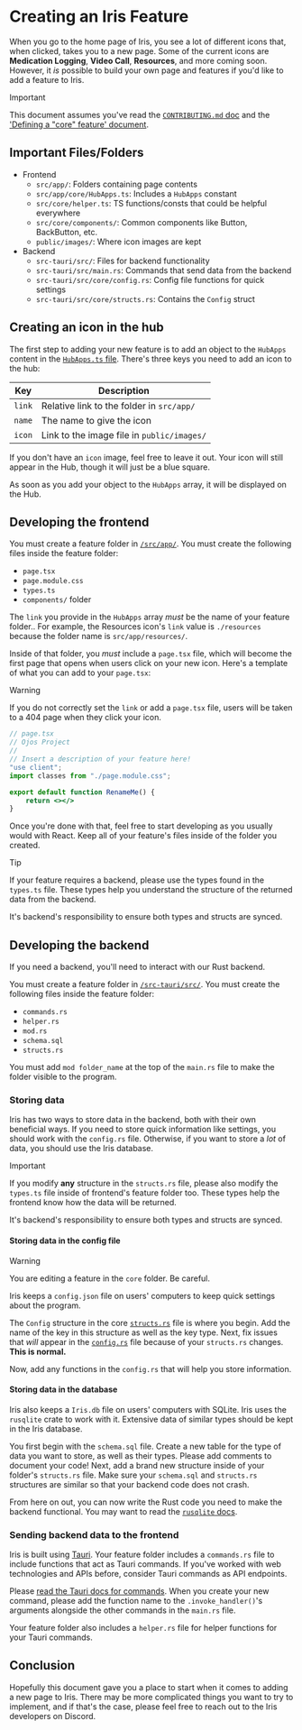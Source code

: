 # Creating an Iris Feature

When you go to the home page of Iris, you see a lot of different icons that,
when clicked, takes you to a new page. Some of the current icons are
**Medication Logging**, **Video Call**, **Resources**, and more coming soon.
However, it *is* possible to build your own page and features if you'd like to
add a feature to Iris.

> [!IMPORTANT]
> This document assumes you've read the
> [`CONTRIBUTING.md` doc](../CONTRIBUTING.md) and the
> ['Defining a "core" feature' document](./core-feature.md).

## Important Files/Folders

- Frontend
  - `src/app/`: Folders containing page contents
  - `src/app/core/HubApps.ts`: Includes a `HubApps` constant
  - `src/core/helper.ts`: TS functions/consts that could be helpful everywhere
  - `src/core/components/`: Common components like Button, BackButton, etc.
  - `public/images/`: Where icon images are kept
- Backend
  - `src-tauri/src/`: Files for backend functionality
  - `src-tauri/src/main.rs`: Commands that send data from the backend
  - `src-tauri/src/core/config.rs`: Config file functions for quick settings
  - `src-tauri/src/core/structs.rs`: Contains the `Config` struct

## Creating an icon in the hub

The first step to adding your new feature is to add an object to the `HubApps`
content in the [`HubApps.ts` file](../src/app/core/HubApps.ts). There's three keys you
need to add an icon to the hub:

| Key    | Description                                |
| ------ | ------------------------------------------ |
| `link` | Relative link to the folder in `src/app/`  |
| `name` | The name to give the icon                  |
| `icon` | Link to the image file in `public/images/` |

If you don't have an `icon` image, feel free to leave it out. Your icon will
still appear in the Hub, though it will just be a blue square.

As soon as you add your object to the `HubApps` array, it will be displayed on
the Hub.

## Developing the frontend

You must create a feature folder in [`/src/app/`](../src/app/). You must create
the following files inside the feature folder:

- `page.tsx`
- `page.module.css`
- `types.ts`
- `components/` folder

The `link` you provide in the `HubApps` array *must* be the name of your feature
folder.. For example, the Resources icon's `link` value is `./resources` because
the folder name is `src/app/resources/`.

Inside of that folder, you *must* include a `page.tsx` file, which will become
the first page that opens when users click on your new icon. Here's a template
of what you can add to your `page.tsx`:

> [!WARNING]
> If you do not correctly set the `link` or add a `page.tsx` file, users will
> be taken to a 404 page when they click your icon.

```jsx
// page.tsx
// Ojos Project
//
// Insert a description of your feature here!
"use client";
import classes from "./page.module.css";

export default function RenameMe() {
    return <></>
}
```

Once you're done with that, feel free to start developing as you usually would
with React. Keep all of your feature's files inside of the folder you created.

> [!TIP]
> If your feature requires a backend, please use the types found in the
> `types.ts` file. These types help you understand the structure of the returned
> data from the backend.
>
> It's backend's responsibility to ensure both types and structs are synced.

## Developing the backend

If you need a backend, you'll need to interact with our Rust backend.

You must create a feature folder in [`/src-tauri/src/`](../src-tauri/src/). You
must create the following files inside the feature folder:

- `commands.rs`
- `helper.rs`
- `mod.rs`
- `schema.sql`
- `structs.rs`

You must add `mod folder_name` at the top of the `main.rs` file to make the
folder visible to the program.

### Storing data

Iris has two ways to store data in the backend, both with their own beneficial
ways. If you need to store quick information like settings, you should work with
the `config.rs` file. Otherwise, if you want to
store a *lot* of data, you should use the Iris database.

> [!IMPORTANT]
> If you modify **any** structure in the `structs.rs` file, please also modify
> the `types.ts` file inside of frontend's feature folder too. These types help
> the frontend know how the data will be returned.
>
> It's backend's responsibility to ensure both types and structs are synced.

#### Storing data in the config file

> [!WARNING]
> You are editing a feature in the `core` folder. Be careful.

Iris keeps a `config.json` file on users' computers to keep quick settings about
the program.

The `Config` structure in the core
[`structs.rs`](../src-tauri/src/core/structs.rs) file is where you begin. Add
the name of the key in this structure as well as the key type. Next, fix issues
that *will* appear in the [`config.rs`](../src-tauri/src/core/config.rs) file
because of your `structs.rs` changes. **This is normal.**

Now, add any functions in the `config.rs` that will help you store information.

#### Storing data in the database

Iris also keeps a `Iris.db` file on users' computers with SQLite. Iris uses
the `rusqlite` crate to work with it. Extensive data of similar types should
be kept in the Iris database.

You first begin with the `schema.sql` file.
Create a new table for the type of data you want to store, as well as their
types. Please add comments to document your code! Next, add a brand new
structure inside of your folder's `structs.rs` file.
Make sure your `schema.sql` and `structs.rs` structures are similar so that
your backend code does not crash.

From here on out, you can now write the Rust code you need to make the backend
functional. You may want to read the
[`rusqlite` docs](https://docs.rs/rusqlite/latest/rusqlite/).

### Sending backend data to the frontend

Iris is built using [Tauri](https://tauri.app/). Your feature folder includes a
`commands.rs` file to include functions that act as Tauri commands. If you've
worked with web technologies and APIs before, consider Tauri commands as API
endpoints.

Please
[read the Tauri docs for commands](https://tauri.app/develop/calling-rust/).
When you create your new command, please add the function name to the
`.invoke_handler()`'s arguments alongside the other commands in the `main.rs`
file.

Your feature folder also includes a `helper.rs` file for helper functions for
your Tauri commands.

## Conclusion

Hopefully this document gave you a place to start when it comes to adding a new
page to Iris. There may be more complicated things you want to try to implement,
and if that's the case, please feel free to reach out to the Iris developers
on Discord.
